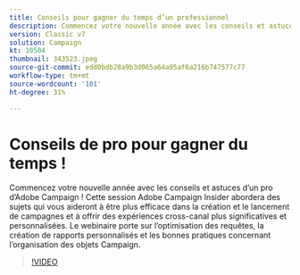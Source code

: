 ```yaml
---
title: Conseils pour gagner du temps d’un professionnel
description: Commencez votre nouvelle année avec les conseils et astuces d’un pro d’Adobe Campaign ! Cette session Adobe Campaign Insider abordera des sujets qui vous aideront à être plus efficace (les descriptions doivent comporter entre 60 et 160 caractères).
version: Classic v7
solution: Campaign
kt: 10504
thumbnail: 343523.jpeg
source-git-commit: edd0bdb28a9b3d065a64a95af6a216b747577c77
workflow-type: tm+mt
source-wordcount: '101'
ht-degree: 31%

---
```


# Conseils de pro pour gagner du temps !

Commencez votre nouvelle année avec les conseils et astuces d’un pro d’Adobe Campaign ! Cette session Adobe Campaign Insider abordera des sujets qui vous aideront à être plus efficace dans la création et le lancement de campagnes et à offrir des expériences cross-canal plus significatives et personnalisées. Le webinaire porte sur l’optimisation des requêtes, la création de rapports personnalisés et les bonnes pratiques concernant l’organisation des objets Campaign.

>[!VIDEO](https://video.tv.adobe.com/v/343523/?quality=12&learn=on)
